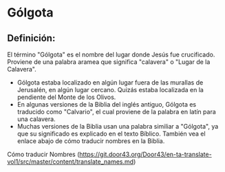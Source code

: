 # Gólgota

## Definición: 

El término "Gólgota" es el nombre del lugar donde Jesús fue crucificado. Proviene de una palabra aramea que significa "calavera" o "Lugar de la Calavera".

* Gólgota estaba localizado en algún lugar fuera de las murallas de Jerusalén, en algún lugar cercano. Quizás estaba localizada en la pendiente del Monte de los Olivos.
* En algunas versiones de la Biblia del inglés antiguo, Gólgota es traducido como "Calvario", el cual proviene de la palabra en latín para una calavera.
* Muchas versiones de la Biblia usan una palabra similiar a "Gólgota", ya que su significado es explicado en el texto Bíblico. También vea el enlace abajo de cómo traducir nombres en la Biblia.

Cómo traducir Nombres
(https://git.door43.org/Door43/en-ta-translate-vol1/src/master/content/translate_names.md)


